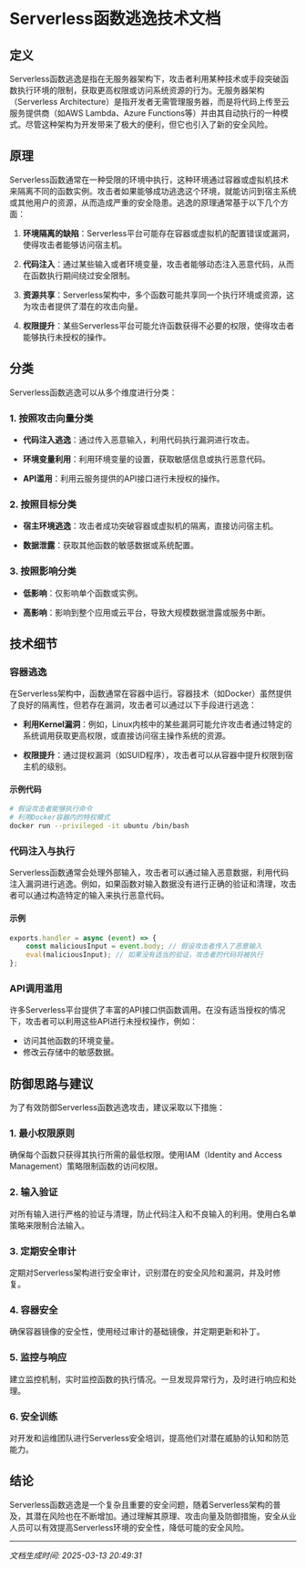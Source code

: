 # Serverless函数逃逸技术文档

## 定义

Serverless函数逃逸是指在无服务器架构下，攻击者利用某种技术或手段突破函数执行环境的限制，获取更高权限或访问系统资源的行为。无服务器架构（Serverless Architecture）是指开发者无需管理服务器，而是将代码上传至云服务提供商（如AWS Lambda、Azure Functions等）并由其自动执行的一种模式。尽管这种架构为开发带来了极大的便利，但它也引入了新的安全风险。

## 原理

Serverless函数通常在一种受限的环境中执行，这种环境通过容器或虚拟机技术来隔离不同的函数实例。攻击者如果能够成功逃逸这个环境，就能访问到宿主系统或其他用户的资源，从而造成严重的安全隐患。逃逸的原理通常基于以下几个方面：

1. **环境隔离的缺陷**：Serverless平台可能存在容器或虚拟机的配置错误或漏洞，使得攻击者能够访问宿主机。
   
2. **代码注入**：通过某些输入或者环境变量，攻击者能够动态注入恶意代码，从而在函数执行期间绕过安全限制。

3. **资源共享**：Serverless架构中，多个函数可能共享同一个执行环境或资源，这为攻击者提供了潜在的攻击向量。

4. **权限提升**：某些Serverless平台可能允许函数获得不必要的权限，使得攻击者能够执行未授权的操作。

## 分类

Serverless函数逃逸可以从多个维度进行分类：

### 1. 按照攻击向量分类

- **代码注入逃逸**：通过传入恶意输入，利用代码执行漏洞进行攻击。
  
- **环境变量利用**：利用环境变量的设置，获取敏感信息或执行恶意代码。

- **API滥用**：利用云服务提供的API接口进行未授权的操作。

### 2. 按照目标分类

- **宿主环境逃逸**：攻击者成功突破容器或虚拟机的隔离，直接访问宿主机。

- **数据泄露**：获取其他函数的敏感数据或系统配置。

### 3. 按照影响分类

- **低影响**：仅影响单个函数或实例。

- **高影响**：影响到整个应用或云平台，导致大规模数据泄露或服务中断。

## 技术细节

### 容器逃逸

在Serverless架构中，函数通常在容器中运行。容器技术（如Docker）虽然提供了良好的隔离性，但若存在漏洞，攻击者可以通过以下手段进行逃逸：

- **利用Kernel漏洞**：例如，Linux内核中的某些漏洞可能允许攻击者通过特定的系统调用获取更高权限，或直接访问宿主操作系统的资源。

- **权限提升**：通过提权漏洞（如SUID程序），攻击者可以从容器中提升权限到宿主机的级别。

#### 示例代码

```bash
# 假设攻击者能够执行命令
# 利用Docker容器内的特权模式
docker run --privileged -it ubuntu /bin/bash
```

### 代码注入与执行

Serverless函数通常会处理外部输入，攻击者可以通过输入恶意数据，利用代码注入漏洞进行逃逸。例如，如果函数对输入数据没有进行正确的验证和清理，攻击者可以通过构造特定的输入来执行恶意代码。

#### 示例

```javascript
exports.handler = async (event) => {
    const maliciousInput = event.body; // 假设攻击者传入了恶意输入
    eval(maliciousInput); // 如果没有适当的验证，攻击者的代码将被执行
};
```

### API调用滥用

许多Serverless平台提供了丰富的API接口供函数调用。在没有适当授权的情况下，攻击者可以利用这些API进行未授权操作，例如：

- 访问其他函数的环境变量。
- 修改云存储中的敏感数据。

## 防御思路与建议

为了有效防御Serverless函数逃逸攻击，建议采取以下措施：

### 1. 最小权限原则

确保每个函数只获得其执行所需的最低权限。使用IAM（Identity and Access Management）策略限制函数的访问权限。

### 2. 输入验证

对所有输入进行严格的验证与清理，防止代码注入和不良输入的利用。使用白名单策略来限制合法输入。

### 3. 定期安全审计

定期对Serverless架构进行安全审计，识别潜在的安全风险和漏洞，并及时修复。

### 4. 容器安全

确保容器镜像的安全性，使用经过审计的基础镜像，并定期更新和补丁。

### 5. 监控与响应

建立监控机制，实时监控函数的执行情况。一旦发现异常行为，及时进行响应和处理。

### 6. 安全训练

对开发和运维团队进行Serverless安全培训，提高他们对潜在威胁的认知和防范能力。

## 结论

Serverless函数逃逸是一个复杂且重要的安全问题，随着Serverless架构的普及，其潜在风险也在不断增加。通过理解其原理、攻击向量及防御措施，安全从业人员可以有效提高Serverless环境的安全性，降低可能的安全风险。

---

*文档生成时间: 2025-03-13 20:49:31*
